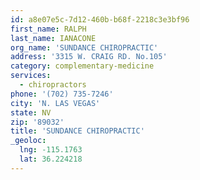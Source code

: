 ```yaml
---
id: a8e07e5c-7d12-460b-b68f-2218c3e3bf96
first_name: RALPH
last_name: IANACONE
org_name: 'SUNDANCE CHIROPRACTIC'
address: '3315 W. CRAIG RD. No.105'
category: complementary-medicine
services:
  - chiropractors
phone: '(702) 735-7246'
city: 'N. LAS VEGAS'
state: NV
zip: '89032'
title: 'SUNDANCE CHIROPRACTIC'
_geoloc:
  lng: -115.1763
  lat: 36.224218
---
```

